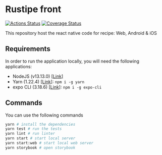 # Rustipe front

[![Actions Status](https://github.com/ThibautGeriz/rustipe-front/workflows/build/badge.svg)](https://github.com/ThibautGeriz/rustipe-front/actions)
[![Coverage Status](https://coveralls.io/repos/github/ThibautGeriz/rustipe-front/badge.svg)](https://coveralls.io/github/ThibautGeriz/rustipe-front)

This repository host the react native code for recipe: Web, Android & iOS

## Requirements

In order to run the application locally, you will need the following applications:

- NodeJS (v13.13.0) [[Link]](https://nodejs.org/en/download/)
- Yarn (1.22.4) [[Link]](https://yarnpkg.com/): `npm i -g yarn`
- expo CLI (3.18.6) [[Link]](https://expo.io/tools#cli): `npm i -g expo-cli`

## Commands

You can use the following commands

```bash
yarn # install the dependencies
yarn test # run the tests
yarn lint # run linter
yarn start # start local server
yarn start:web # start local web server
yarn storybook # open storybook
```

